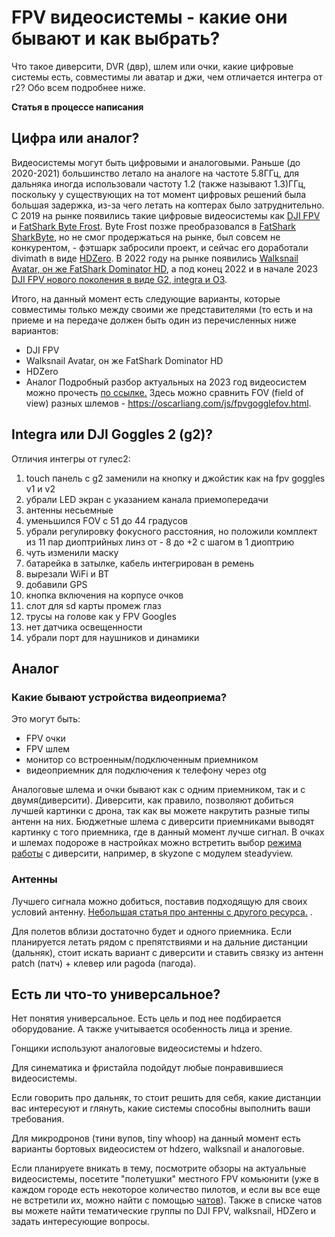# FPV видеосистемы - какие они бывают и как выбрать?
Что такое диверсити, DVR (двр), шлем или очки, какие цифровые системы есть, совместимы ли аватар и джи, чем отличается интегра от г2? Обо всем подробнее ниже.

**Статья в процессе написания**

## Цифра или аналог?

Видеосистемы могут быть цифровыми и аналоговыми. Раньше (до 2020-2021) большинство летало на аналоге на частоте 5.8ГГц, для дальняка иногда использовали частоту 1.2 (также называют 1.3)ГГц, поскольку у существующих на тот момент цифровых решений была большая задержка, из-за чего летать на коптерах было затруднительно. С 2019 на рынке появились такие цифровые видеосистемы как [DJI FPV](https://oscarliang.com/dji-digital-fpv-system/) и [FatShark Byte Frost](https://oscarliang.com/fatshark-byte-frost-hd-fpv-system/). Byte Frost позже преобразовался в [FatShark SharkByte](https://oscarliang.com/fatshark-shark-byte/), но не смог продержаться на рынке, был совсем не конкурентом, - фэтшарк забросили проект, и сейчас его доработали divimath в виде [HDZero](https://oscarliang.com/hdzero-digital-fpv-system/). В 2022 году на рынке появились [Walksnail Avatar, он же FatShark Dominator HD](https://oscarliang.com/setup-avatar-fpv-system/), а под конец 2022 и в начале 2023 [DJI FPV нового поколения в виде G2, integra и O3](https://oscarliang.com/dji-o3-air-unit-fpv-goggles-2/).

Итого, на данный момент есть следующие варианты, которые совместимы только между своими же представителями (то есть и на приеме и на передаче должен быть один из перечисленных ниже вариантов:
* DJI FPV
* Walksnail Avatar, он же FatShark Dominator HD
* HDZero
* Аналог
Подробный разбор актуальных на 2023 год видеосистем можно прочесть [по ссылке.](https://oscarliang.com/fpv-system/)
Здесь можно сравнить FOV (field of view) разных шлемов - https://oscarliang.com/js/fpvgogglefov.html.

## Integra или DJI Goggles 2 (g2)?
Отличия интегры от гулес2:

1. touch панель c g2 заменили на кнопку и джойстик как на fpv goggles v1 и v2
2. убрали LED экран с указанием канала приемопередачи
3. антенны несьемные
4. уменьшился FOV с 51 до 44 градусов
5. убрали регулировку фокусного расстояния, но положили комплект из 11 пар диоптрийных линз от - 8 до +2 с шагом в 1 диоптрию
6. чуть изменили маску
7. батарейка в затылке, кабель интегрирован в ремень
8. вырезали WiFi и BT
9. добавили GPS
10. кнопка включения на корпусе очков
11. слот для sd карты промеж глаз
12. трусы на голове как у FPV Googles
13. нет датчика освещенности
14. убрали порт для наушников и динамики

## Аналог

### Какие бывают устройства видеоприема?

Это могут быть:

- FPV очки
- FPV шлем
- монитор со встроенным/подключенным приемником
- видеоприемник для подключения к телефону через otg

Аналоговые шлема и очки бывают как с одним приемником, так и с двумя(диверсити). Диверсити, как правило, позволяют добиться лучшей картинки с дрона, так как вы можете накрутить разные типы антенн на них.
Бюджетные шлема с диверсити приемниками выводят картинку с того приемника, где в данный момент лучше сигнал. В очках и шлемах подороже в настройках можно встретить выбор [режима работы](https://propwashservice.ru/settings/skyzone.html) с диверсити, например, в skyzone с модулем steadyview.

### Антенны

Лучшего сигнала можно добиться, поставив подходящую для своих условий антенну. [Небольшая статья про антенны с другого ресурса.](https://profpv.ru/fpv-antenny-chto-eto-takoe-kak-rabotayut-i-k/) .

Для полетов вблизи достаточно будет и одного приемника. Если планируется летать рядом с препятствиями и на дальние дистанции (дальняк), стоит искать вариант с диверсити и ставить связку из антенн patch (патч) + клевер или pagoda (пагода).


## Есть ли что-то универсальное?

Нет понятия универсальное. Есть цель и под нее подбирается оборудование. А также учитывается особенность лица и зрение.

Гонщики используют аналоговые видеосистемы и hdzero.

Для синематика и фристайла подойдут любые понравившиеся видеосистемы.

Если говорить про дальняк, то стоит решить для себя, какие дистанции вас интересуют и глянуть, какие системы способны выполнить ваши требования.

Для микродронов (тини вупов, tiny whoop) на данный момент есть варианты бортовых видеосистем от hdzero, walksnail и аналоговые.

Если планируете вникать в тему, посмотрите обзоры на актуальные видеосистемы, посетите "полетушки" местного FPV комьюнити (уже в каждом городе есть некоторое количество пилотов, и если вы все еще не встретили их, можно найти с помощью [чатов](https://propwashservice.ru/community/chats.html)). Также в списке чатов вы можете найти тематические группы по DJI FPV, walksnail, HDZero и задать интересующие вопросы.
